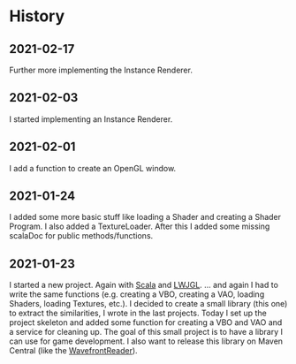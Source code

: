 # History

## 2021-02-17
Further more implementing the Instance Renderer.

## 2021-02-03
I started implementing an Instance Renderer.

## 2021-02-01
I add a function to create an OpenGL window.

## 2021-01-24
I added some more basic stuff like loading a Shader and creating a Shader Program.
I also added a TextureLoader.
After this I added some missing scalaDoc for public methods/functions.

## 2021-01-23
I started a new project.
Again with [Scala][scala] and [LWJGL][lwjgl].
... and again I had to write the same functions (e.g. creating a VBO, creating a VAO, loading Shaders, loading Textures, etc.).
I decided to create a small library (this one) to extract the similarities, I wrote in the last projects.
Today I set up the project skeleton and added some function for creating a VBO and VAO and a service for cleaning up.
The goal of this small project is to have a library I can use for game development.
I also want to release this library on Maven Central (like the [WavefrontReader][wavefront reader]).

[comment]: <> (collection of links sorted alphabetically ascending)
[lwjgl]: https://www.lwjgl.org/
[scala]: https://www.scala-lang.org/
[wavefront reader]: https://github.com/TheSortedChaos/wavefront-reader
